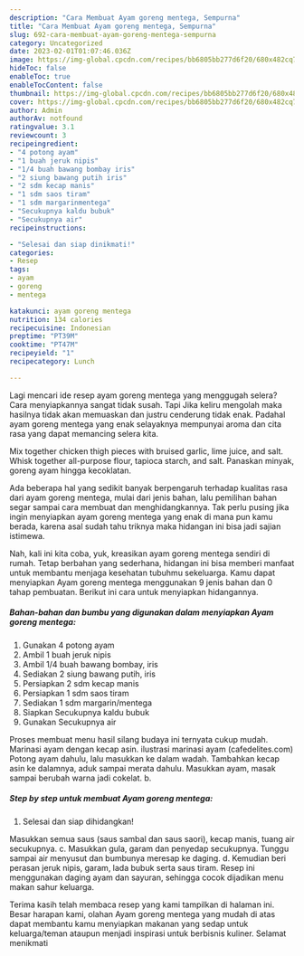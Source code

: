 ```yaml
---
description: "Cara Membuat Ayam goreng mentega, Sempurna"
title: "Cara Membuat Ayam goreng mentega, Sempurna"
slug: 692-cara-membuat-ayam-goreng-mentega-sempurna
category: Uncategorized
date: 2023-02-01T01:07:46.036Z
image: https://img-global.cpcdn.com/recipes/bb6805bb277d6f20/680x482cq70/ayam-goreng-mentega-foto-resep-utama.jpg
hideToc: false
enableToc: true
enableTocContent: false
thumbnail: https://img-global.cpcdn.com/recipes/bb6805bb277d6f20/680x482cq70/ayam-goreng-mentega-foto-resep-utama.jpg
cover: https://img-global.cpcdn.com/recipes/bb6805bb277d6f20/680x482cq70/ayam-goreng-mentega-foto-resep-utama.jpg
author: Admin
authorAv: notfound
ratingvalue: 3.1
reviewcount: 3
recipeingredient:
- "4 potong ayam"
- "1 buah jeruk nipis"
- "1/4 buah bawang bombay iris"
- "2 siung bawang putih iris"
- "2 sdm kecap manis"
- "1 sdm saos tiram"
- "1 sdm margarinmentega"
- "Secukupnya kaldu bubuk"
- "Secukupnya air"
recipeinstructions:

- "Selesai dan siap dinikmati!"
categories:
- Resep
tags:
- ayam
- goreng
- mentega

katakunci: ayam goreng mentega 
nutrition: 134 calories
recipecuisine: Indonesian
preptime: "PT39M"
cooktime: "PT47M"
recipeyield: "1"
recipecategory: Lunch

---
```



Lagi mencari ide resep ayam goreng mentega yang menggugah selera? Cara menyiapkannya sangat tidak susah. Tapi Jika keliru mengolah maka hasilnya tidak akan memuaskan dan justru cenderung tidak enak. Padahal ayam goreng mentega yang enak selayaknya mempunyai aroma dan cita rasa yang dapat memancing selera kita.


Mix together chicken thigh pieces with bruised garlic, lime juice, and salt. Whisk together all-purpose flour, tapioca starch, and salt. Panaskan minyak, goreng ayam hingga kecoklatan.

Ada beberapa hal yang sedikit banyak berpengaruh terhadap kualitas rasa dari ayam goreng mentega, mulai dari jenis bahan, lalu pemilihan bahan segar sampai cara membuat dan menghidangkannya. Tak perlu pusing jika ingin menyiapkan ayam goreng mentega yang enak di mana pun kamu berada, karena asal sudah tahu triknya maka hidangan ini bisa jadi sajian istimewa.


Nah, kali ini kita coba, yuk, kreasikan ayam goreng mentega sendiri di rumah. Tetap berbahan yang sederhana, hidangan ini bisa memberi manfaat untuk membantu menjaga kesehatan tubuhmu sekeluarga. Kamu dapat menyiapkan Ayam goreng mentega menggunakan 9 jenis bahan dan 0 tahap pembuatan. Berikut ini cara untuk menyiapkan hidangannya.

<!--inarticleads1-->

##### Bahan-bahan dan bumbu yang digunakan dalam menyiapkan Ayam goreng mentega:

1. Gunakan 4 potong ayam
1. Ambil 1 buah jeruk nipis
1. Ambil 1/4 buah bawang bombay, iris
1. Sediakan 2 siung bawang putih, iris
1. Persiapkan 2 sdm kecap manis
1. Persiapkan 1 sdm saos tiram
1. Sediakan 1 sdm margarin/mentega
1. Siapkan Secukupnya kaldu bubuk
1. Gunakan Secukupnya air


Proses membuat menu hasil silang budaya ini ternyata cukup mudah. Marinasi ayam dengan kecap asin. ilustrasi marinasi ayam (cafedelites.com) Potong ayam dahulu, lalu masukkan ke dalam wadah. Tambahkan kecap asin ke dalamnya, aduk sampai merata dahulu. Masukkan ayam, masak sampai berubah warna jadi cokelat. b. 

<!--inarticleads2-->

##### Step by step untuk membuat Ayam goreng mentega:


1. Selesai dan siap dihidangkan!

Masukkan semua saus (saus sambal dan saus saori), kecap manis, tuang air secukupnya. c. Masukkan gula, garam dan penyedap secukupnya. Tunggu sampai air menyusut dan bumbunya meresap ke daging. d. Kemudian beri perasan jeruk nipis, garam, lada bubuk serta saus tiram. Resep ini menggunakan daging ayam dan sayuran, sehingga cocok dijadikan menu makan sahur keluarga. 

Terima kasih telah membaca resep yang kami tampilkan di halaman ini. Besar harapan kami, olahan Ayam goreng mentega yang mudah di atas dapat membantu kamu menyiapkan makanan yang sedap untuk keluarga/teman ataupun menjadi inspirasi untuk berbisnis kuliner. Selamat menikmati
